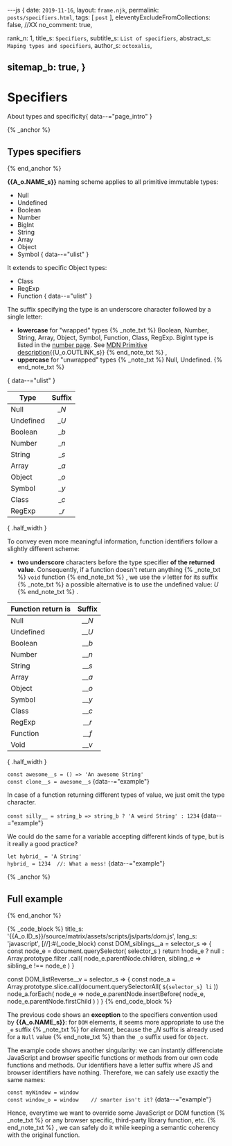 ---js
{
  date:      `2019-11-16`,
  layout:    `frame.njk`,
  permalink: `posts/specifiers.html`,
  tags:      [ `post` ],
  eleventyExcludeFromCollections: false,
  //XX no_comment: true,

  rank_n:     1,
  title_s:    `Specifiers`,
  subtitle_s: `List of specifiers`,
  abstract_s: `Maping types and specifiers`,
  author_s:   `octoxalis`,
  
  sitemap_b: true,
}
---
[comment]: # (======== Post ========)
# Specifiers

About types and specificity{ data--="page_intro" }

{% _anchor %}
## Types specifiers
{% end_anchor %}

<slot-slice>
<slot-css lib_prism/>
<slot-css lib_table/>

**{{A_o.NAME_s}}** naming scheme applies to all primitive immutable types:

+ Null
+ Undefined
+ Boolean
+ Number
+ BigInt
+ String
+ Array
+ Object
+ Symbol
{ data--="ulist" }


It extends to specific Object types:

+ Class
+ RegExp
+ Function
{ data--="ulist" }


The suffix specifying the type is an underscore character followed by a single letter:
+ **lowercase** for "wrapped" types
{% _note_txt %}
Boolean, Number, String, Array, Object, Symbol, Function, Class, RegExp.
BigInt type is listed in the [number page].
See [ MDN Primitive description]{{U_o.OUTLINK_s}}
{% end_note_txt %}
,
+ **uppercase** for "unwrapped" types
{% _note_txt %}
Null, Undefined.
{% end_note_txt %}

{ data--="ulist" }



| Type       | Suffix |
| -----------|:------:|
| Null       | __N_   |
| Undefined  | __U_   |
| Boolean    | __b_   |
| Number     | __n_   |
| String     | __s_   |
| Array      | __a_   |
| Object     | __o_   |
| Symbol     | __y_   |
| Class      | __c_   |
| RegExp     | __r_   |

{ .half_width }

To convey even more meaningful information, function identifiers follow a slightly different scheme:
+ **two underscore** characters before the type specifier **of the returned value**.
Consequently, if a function doesn't return anything
{% _note_txt %}
`void` function
{% end_note_txt %}
, we use the _v_ letter for its suffix
{% _note_txt %}
a possible alternative is to use the undefined value: _U_
{% end_note_txt %}
.

| Function return is | Suffix |
| -------------------|:------:|
| Null               | ___N_  |
| Undefined          | ___U_  |
| Boolean            | ___b_  |
| Number             | ___n_  |
| String             | ___s_  |
| Array              | ___a_  |
| Object             | ___o_  |
| Symbol             | ___y_  |
| Class              | ___c_  |
| RegExp             | ___r_  |
| Function           | ___f_  |
| Void               | ___v_  |

{ .half_width }


`const awesome__s = () => 'An awesome String'`  
`const clone__s = awesome__s`
{data--="example"}


In case of a function returning different types of value, we just omit the type character.


`const silly__ = string_b => string_b ? 'A weird String' : 1234`
{data--="example"}


We could do the same for a variable accepting different kinds of type, but is it really a good practice?


`let hybrid_ = 'A String'`  
`hybrid_ = 1234  //: What a mess!`
{data--="example"}

</slot-slice>

{% _anchor %}
## Full example
{% end_anchor %}

<slot-slice>
<slot-css prism_css/>
<slot-css lib_prism/>
<slot-js prism_js/>

{% _code_block %}
    title_s: '{{A_o.ID_s}}/source/matrix/assets/scripts/js/parts/_dom_.js',
    lang_s: 'javascript',
[//]:#(_code_block)
const DOM_siblings__a = selector_s =>
{
  const node_e = document.querySelector( selector_s )
  return !node_e ?
    null :
    Array.prototype.filter
      .call( node_e.parentNode.children, sibling_e => sibling_e !== node_e )
}

const DOM_listReverse__v = selector_s =>
{
  const node_a = Array.prototype.slice.call(document.querySelectorAll( `${selector_s} li` ))
  node_a.forEach( node_e => node_e.parentNode.insertBefore( node_e, node_e.parentNode.firstChild ) )
}
{% end_code_block %}


The previous code shows an **exception** to the specifiers convention used by **{{A_o.NAME_s}}**: for `DOM` elements, it seems more appropriate to use the `_e` suffix
{% _note_txt %}
for _element_, because the __N_ suffix is already used for a `Null` value
{% end_note_txt %}
than the `_o` suffix used for `Object`.


The example code shows another singularity: we can instantly differenciate JavaScript and browser specific functions or methods from our own code functions and methods.
Our identifiers have a letter suffix where JS and browser identifiers have nothing. Therefore, we can safely use exactly the same names:

`const myWindow = window`  
`const window_o = window    // smarter isn't it?`
{data--="example"}

Hence, everytime we want to override some JavaScript or DOM function
{% _note_txt %}
or any browser specific, third-party library function, etc.
{% end_note_txt %}
, we can safely do it while keeping a semantic coherency with the original function.

</slot-slice>

[comment]: # (======== Links ========)

[ MDN Primitive description]: https://developer.mozilla.org/en-US/docs/Glossary/Primitive
[number page]: ./numbers.html